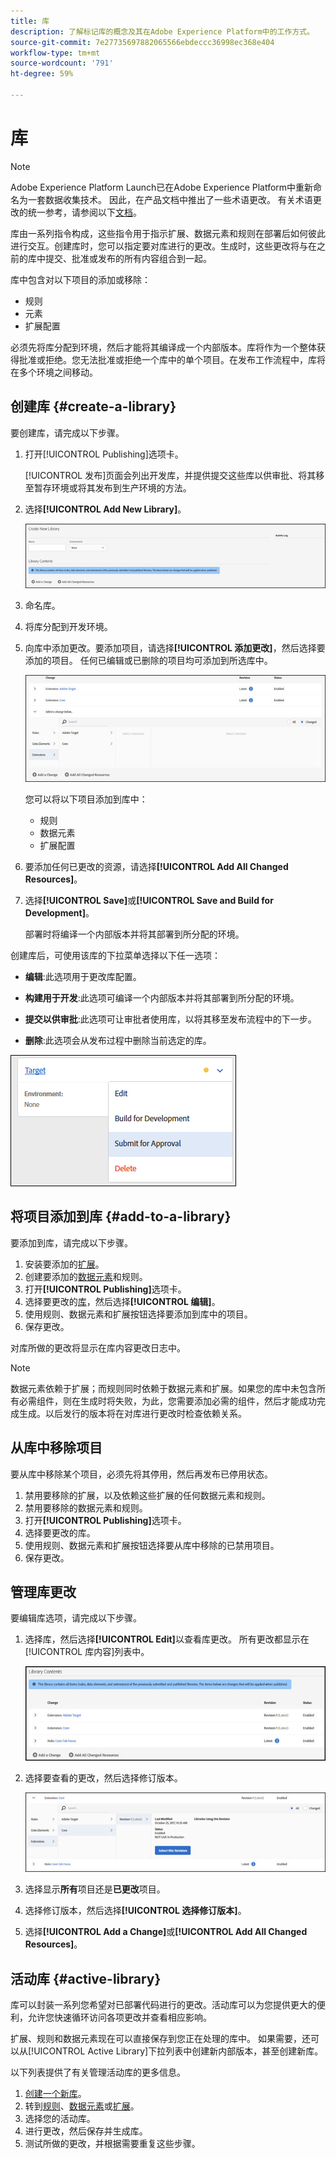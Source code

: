 ```yaml
---
title: 库
description: 了解标记库的概念及其在Adobe Experience Platform中的工作方式。
source-git-commit: 7e27735697882065566ebdeccc36998ec368e404
workflow-type: tm+mt
source-wordcount: '791'
ht-degree: 59%

---
```


# 库

>[!NOTE]
>
>Adobe Experience Platform Launch已在Adobe Experience Platform中重新命名为一套数据收集技术。 因此，在产品文档中推出了一些术语更改。 有关术语更改的统一参考，请参阅以下[文档](../../term-updates.md)。

库由一系列指令构成，这些指令用于指示扩展、数据元素和规则在部署后如何彼此进行交互。创建库时，您可以指定要对库进行的更改。生成时，这些更改将与在之前的库中提交、批准或发布的所有内容组合到一起。

库中包含对以下项目的添加或移除：

* 规则
* 元素
* 扩展配置

必须先将库分配到环境，然后才能将其编译成一个内部版本。库将作为一个整体获得批准或拒绝。您无法批准或拒绝一个库中的单个项目。在发布工作流程中，库将在多个环境之间移动。

## 创建库 {#create-a-library}

要创建库，请完成以下步骤。

1. 打开[!UICONTROL Publishing]选项卡。

   [!UICONTROL 发布]页面会列出开发库，并提供提交这些库以供审批、将其移至暂存环境或将其发布到生产环境的方法。

1. 选择&#x200B;**[!UICONTROL Add New Library]**。

   ![](../../images/library-create.jpg)

1. 命名库。
1. 将库分配到开发环境。
1. 向库中添加更改。要添加项目，请选择&#x200B;**[!UICONTROL 添加更改]**，然后选择要添加的项目。 任何已编辑或已删除的项目均可添加到所选库中。

   ![](../../images/library-add-change.jpg)

   您可以将以下项目添加到库中：

   * 规则
   * 数据元素
   * 扩展配置

1. 要添加任何已更改的资源，请选择&#x200B;**[!UICONTROL Add All Changed Resources]**。
1. 选择&#x200B;**[!UICONTROL Save]**&#x200B;或&#x200B;**[!UICONTROL Save and Build for Development]**。

   部署时将编译一个内部版本并将其部署到所分配的环境。

创建库后，可使用该库的下拉菜单选择以下任一选项：

* **编辑**:此选项用于更改库配置。

* **构建用于开发**:此选项可编译一个内部版本并将其部署到所分配的环境。

* **提交以供审批**:此选项可让审批者使用库，以将其移至发布流程中的下一步。

* **删除**:此选项会从发布过程中删除当前选定的库。

![](../../images/library-menu.png)

## 将项目添加到库 {#add-to-a-library}

要添加到库，请完成以下步骤。

1. 安装要添加的[扩展](../managing-resources/extensions/overview.md)。
1. 创建要添加的[数据元素](../managing-resources/data-elements.md)和规则。
1. 打开&#x200B;**[!UICONTROL Publishing]**&#x200B;选项卡。
1. 选择要更改的[库](libraries.md)，然后选择&#x200B;**[!UICONTROL 编辑]**。
1. 使用规则、数据元素和扩展按钮选择要添加到库中的项目。
1. 保存更改。

对库所做的更改将显示在库内容更改日志中。

>[!NOTE]
>
>数据元素依赖于扩展；而规则同时依赖于数据元素和扩展。如果您的库中未包含所有必需组件，则在生成时将失败，为此，您需要添加必需的组件，然后才能成功完成生成。以后发行的版本将在对库进行更改时检查依赖关系。

## 从库中移除项目

要从库中移除某个项目，必须先将其停用，然后再发布已停用状态。

1. 禁用要移除的扩展，以及依赖这些扩展的任何数据元素和规则。
1. 禁用要移除的数据元素和规则。
1. 打开&#x200B;**[!UICONTROL Publishing]**&#x200B;选项卡。
1. 选择要更改的库。
1. 使用规则、数据元素和扩展按钮选择要从库中移除的已禁用项目。
1. 保存更改。

## 管理库更改

要编辑库选项，请完成以下步骤。

1. 选择库，然后选择&#x200B;**[!UICONTROL Edit]**&#x200B;以查看库更改。 所有更改都显示在[!UICONTROL 库内容]列表中。

   ![](../../images/library-contents.jpg)

1. 选择要查看的更改，然后选择修订版本。

   ![](../../images/library-contents-revision.jpg)

1. 选择显示&#x200B;**所有**&#x200B;项目还是&#x200B;**已更改**&#x200B;项目。
1. 选择修订版本，然后选择&#x200B;**[!UICONTROL 选择修订版本]**。
1. 选择&#x200B;**[!UICONTROL Add a Change]**&#x200B;或&#x200B;**[!UICONTROL Add All Changed Resources]**。

## 活动库 {#active-library}

库可以封装一系列您希望对已部署代码进行的更改。活动库可以为您提供更大的便利，允许您快速循环访问各项更改并查看相应影响。

扩展、规则和数据元素现在可以直接保存到您正在处理的库中。 如果需要，还可以从[!UICONTROL Active Library]下拉列表中创建新内部版本，甚至创建新库。

以下列表提供了有关管理活动库的更多信息。

1. [创建一个新库](libraries.md#create-a-library)。
1. 转到[规则](../managing-resources/rules.md)、[数据元素](../managing-resources/data-elements.md)或[扩展](../managing-resources/extensions/overview.md)。
1. 选择您的活动库。
1. 进行更改，然后保存并生成库。
1. 测试所做的更改，并根据需要重复这些步骤。
